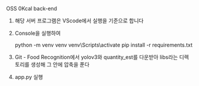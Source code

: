 OSS 0Kcal back-end

1. 해당 서버 프로그램은 VScode에서 실행을 기준으로 합니다

2.  Console을 실행하여

    python -m venv venv
    venv\Scripts\activate
    pip install -r requirements.txt

3. Git - Food Recognition에서
    yolov3와 quantity_est를 다운받아 libs라는 디렉토리를 생성해 그 안에 압축을 푼다

4. app.py 실행
